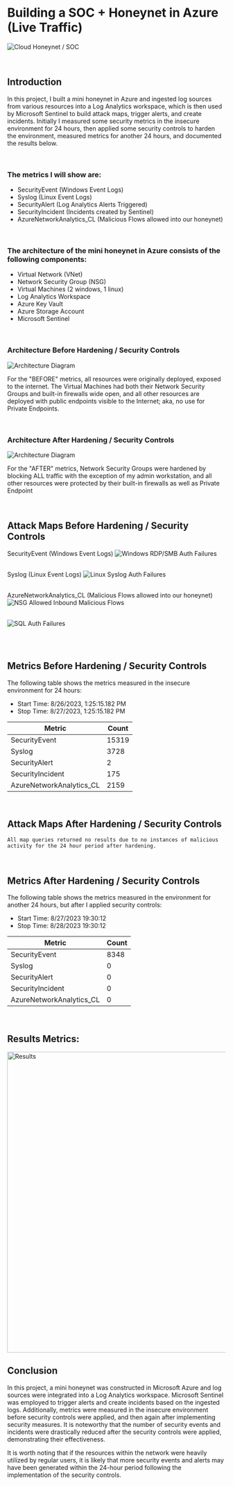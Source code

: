 # Building a SOC + Honeynet in Azure (Live Traffic)
![Cloud Honeynet / SOC](https://github.com/Manny-D/Azure-Honeynet-SOC/assets/99146530/ccf7a1c7-9c85-4a2e-9d32-b5cb78adfaa6)


</br>

## Introduction

In this project, I built a mini honeynet in Azure and ingested log sources from various resources into a Log Analytics workspace, which is then used by Microsoft Sentinel to build attack maps, trigger alerts, and create incidents. Initially I measured some security metrics in the insecure environment for 24 hours, then applied some security controls to harden the environment, measured metrics for another 24 hours, and documented the results below. 

</br>

### The metrics I will show are:

- SecurityEvent (Windows Event Logs)
- Syslog (Linux Event Logs)
- SecurityAlert (Log Analytics Alerts Triggered)
- SecurityIncident (Incidents created by Sentinel)
- AzureNetworkAnalytics_CL (Malicious Flows allowed into our honeynet)

</br>

### The architecture of the mini honeynet in Azure consists of the following components:

- Virtual Network (VNet)
- Network Security Group (NSG)
- Virtual Machines (2 windows, 1 linux)
- Log Analytics Workspace
- Azure Key Vault
- Azure Storage Account
- Microsoft Sentinel

</br>

### Architecture Before Hardening / Security Controls
![Architecture Diagram](https://i.imgur.com/aBDwnKb.jpg)
<br>

For the "BEFORE" metrics, all resources were originally deployed, exposed to the internet. The Virtual Machines had both their Network Security Groups and built-in firewalls wide open, and all other resources are deployed with public endpoints visible to the Internet; aka, no use for Private Endpoints.

</br>

### Architecture After Hardening / Security Controls
![Architecture Diagram](https://i.imgur.com/YQNa9Pp.jpg)
<br>

For the "AFTER" metrics, Network Security Groups were hardened by blocking ALL traffic with the exception of my admin workstation, and all other resources were protected by their built-in firewalls as well as Private Endpoint

</br>


## Attack Maps Before Hardening / Security Controls

SecurityEvent (Windows Event Logs)
![Windows RDP/SMB Auth Failures](https://github.com/Manny-D/Azure-Honeynet-SOC/assets/99146530/1f3583a9-ce1b-4870-b66a-18a1131c88ee)<br><br>

Syslog (Linux Event Logs)
![Linux Syslog Auth Failures](https://github.com/Manny-D/Azure-Honeynet-SOC/assets/99146530/0550dced-78ff-45f4-8846-c90d9aeb45c1)<br><br>

AzureNetworkAnalytics_CL (Malicious Flows allowed into our honeynet)
![NSG Allowed Inbound Malicious Flows](https://github.com/Manny-D/Azure-Honeynet-SOC/assets/99146530/0c5eaf9e-38b3-4f38-8be9-688e50d49d1a)<br><br>

![SQL Auth Failures](https://github.com/Manny-D/Azure-Honeynet-SOC/assets/99146530/64d54819-f953-455a-a7a6-b177b6ec853a)<br><br>

</br>


## Metrics Before Hardening / Security Controls

The following table shows the metrics measured in the insecure environment for 24 hours:
- Start Time: 8/26/2023, 1:25:15.182 PM
- Stop Time: 8/27/2023, 1:25:15.182 PM

| Metric                   | Count
| ------------------------ | -----
| SecurityEvent            | 15319
| Syslog                   | 3728
| SecurityAlert            | 2
| SecurityIncident         | 175
| AzureNetworkAnalytics_CL | 2159

</br>

## Attack Maps After Hardening / Security Controls

```All map queries returned no results due to no instances of malicious activity for the 24 hour period after hardening.```

</br>

## Metrics After Hardening / Security Controls

The following table shows the metrics measured in the environment for another 24 hours, but after I applied security controls:
- Start Time: 8/27/2023 19:30:12
- Stop Time: 8/28/2023 19:30:12

| Metric                   | Count
| ------------------------ | -----
| SecurityEvent            | 8348
| Syslog                   | 0
| SecurityAlert            | 0
| SecurityIncident         | 0
| AzureNetworkAnalytics_CL | 0
</br>

## Results Metrics:</br>
<img width="693" alt="Results" src="https://github.com/Manny-D/Azure-Honeynet-SOC/assets/99146530/af6a8ea8-9526-48a7-8849-fe25feb19a6d)">


</br>

## Conclusion

In this project, a mini honeynet was constructed in Microsoft Azure and log sources were integrated into a Log Analytics workspace. Microsoft Sentinel was employed to trigger alerts and create incidents based on the ingested logs. Additionally, metrics were measured in the insecure environment before security controls were applied, and then again after implementing security measures. It is noteworthy that the number of security events and incidents were drastically reduced after the security controls were applied, demonstrating their effectiveness.

It is worth noting that if the resources within the network were heavily utilized by regular users, it is likely that more security events and alerts may have been generated within the 24-hour period following the implementation of the security controls.

